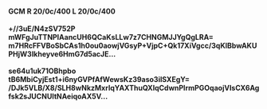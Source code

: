 #### GCM R 20/0c/400 L 20/0c/400
**+//3uE/N4zSV752P**<br/>**mWFgJuTTNPIAancUH6QCaKsLLw7z7CHNGMJJYgQgLRA=**<br/>**m7HRcFFVBoSbCAs1h0ou0aowjVGsyP+VjpC+Qk17XiVgcc/3qKlBbwAKUPHjW3Ikheyve6HmG7d5acJE...**<br/><br/>
**se64u1uk71OBhpbo**<br/>**tB6MbiCyjEst1+i6nyGVPfAfWewsKz39aso3iISXEgY=**<br/>**/DJk5VLB/X8/SLH8wNkzMxrlqYAXThuQXlqCdwnPlrmPGOqaojVIsCX6Agfsk2sJUCNUltNAeiqoAX5V...**